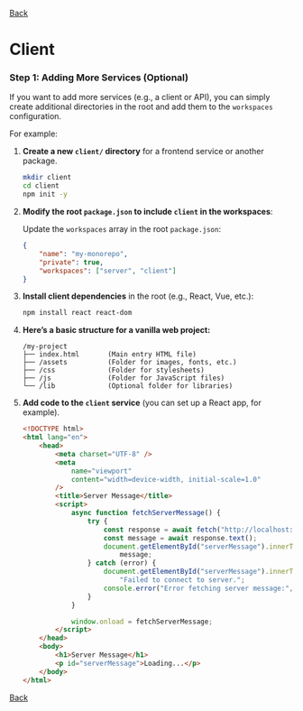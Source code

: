 [Back](index.md)

# Client

### Step 1: Adding More Services (Optional)

If you want to add more services (e.g., a client or API), you can simply create additional directories in the root and add them to the `workspaces` configuration.

For example:

1. **Create a new `client/` directory** for a frontend service or another package.

    ```bash
    mkdir client
    cd client
    npm init -y
    ```

2. **Modify the root `package.json` to include `client` in the workspaces**:

    Update the `workspaces` array in the root `package.json`:

    ```json
    {
        "name": "my-monorepo",
        "private": true,
        "workspaces": ["server", "client"]
    }
    ```

3. **Install client dependencies** in the root (e.g., React, Vue, etc.):

    ```bash
    npm install react react-dom
    ```

4. **Here’s a basic structure for a vanilla web project:**

    ```plaintext
    /my-project
    ├── index.html       (Main entry HTML file)
    ├── /assets          (Folder for images, fonts, etc.)
    ├── /css             (Folder for stylesheets)
    ├── /js              (Folder for JavaScript files)
    └── /lib             (Optional folder for libraries)
    ```

5. **Add code to the `client` service** (you can set up a React app, for example).

    ```html
    <!DOCTYPE html>
    <html lang="en">
        <head>
            <meta charset="UTF-8" />
            <meta
                name="viewport"
                content="width=device-width, initial-scale=1.0"
            />
            <title>Server Message</title>
            <script>
                async function fetchServerMessage() {
                    try {
                        const response = await fetch("http://localhost:3000");
                        const message = await response.text();
                        document.getElementById("serverMessage").innerText =
                            message;
                    } catch (error) {
                        document.getElementById("serverMessage").innerText =
                            "Failed to connect to server.";
                        console.error("Error fetching server message:", error);
                    }
                }

                window.onload = fetchServerMessage;
            </script>
        </head>
        <body>
            <h1>Server Message</h1>
            <p id="serverMessage">Loading...</p>
        </body>
    </html>
    ```

[Back](index.md)
